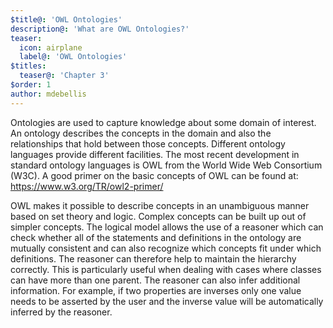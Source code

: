```yaml
---
$title@: 'OWL Ontologies'
description@: 'What are OWL Ontologies?'
teaser:
  icon: airplane
  label@: 'OWL Ontologies'
$titles:
  teaser@: 'Chapter 3'
$order: 1
author: mdebellis
---
```


Ontologies are used to capture knowledge about some domain of interest.
An ontology describes the concepts in the domain and also the relationships that hold between those concepts.
Different ontology languages provide different facilities.
The most recent development in standard ontology languages is OWL from the World Wide Web Consortium (W3C).
A good primer on the basic concepts of OWL can be found at: <a href="https://www.w3.org/TR/owl2-primer/" target="_blank" rel="noopener noreferrer">https://www.w3.org/TR/owl2-primer/</a>

OWL makes it possible to describe concepts in an unambiguous manner based on set theory and logic.
Complex concepts can be built up out of simpler concepts.
The logical model allows the use of a reasoner which can check whether all of the statements and definitions in the ontology are mutually consistent and can also recognize which concepts fit under which definitions.
The reasoner can therefore help to maintain the hierarchy correctly.
This is particularly useful when dealing with cases where classes can have more than one parent.
The reasoner can also infer additional information.
For example, if two properties are inverses only one value needs to be asserted by the user and the inverse value will be automatically inferred by the reasoner.


